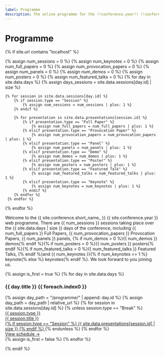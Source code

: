 ```yaml
---
label: Programme
description: The online programme for the !!conference.year!! !!conference.full_name!! conference.
---
```


# Programme

{% if site.url contains "localhost" %}

{% assign num_sessions = 0 %}
{% assign num_keynotes = 0 %}
{% assign num_full_papers = 0 %}
{% assign num_provocation_papers = 0 %}
{% assign num_panels = 0 %}
{% assign num_demos = 0 %}
{% assign num_posters = 0 %}
{% assign num_featured_talks = 0 %}
{% for day in site.data.days %}
    {% assign days_sessions = site.data.sessions[day.id] | size %}
    
    {% for session in site.data.sessions[day.id] %}
        {% if session.type == "Session" %}
            {% assign num_sessions = num_sessions | plus: 1 %}
        {% endif %}
    
        {% for presentation in site.data.presentations[session.id] %}
            {% if presentation.type == "Full Paper" %}
                {% assign num_full_papers = num_full_papers | plus: 1 %}
            {% elsif presentation.type == "Provocation Paper" %}
                {% assign num_provocation_papers = num_provocation_papers | plus: 1 %}
            {% elsif presentation.type == "Panel" %}
                {% assign num_panels = num_panels | plus: 1 %}
            {% elsif presentation.type == "Demo" %}
                {% assign num_demos = num_demos | plus: 1 %}
            {% elsif presentation.type == "Poster" %}
                {% assign num_posters = num_posters | plus: 1 %}
            {% elsif presentation.type == "Featured Talk" %}
                {% assign num_featured_talks = num_featured_talks | plus: 1 %}
            {% elsif presentation.type == "Keynote" %}
                {% assign num_keynotes = num_keynotes | plus: 1 %}
            {% endif %}
        {% endfor %}
     {% endfor %}
{% endfor %}

Welcome to the {{ site.conference.short_name_ }} {{ site.conference.year }} web programme. There are {{ num_sessions }} sessions taking place over the {{ site.data.days | size }} days of the conference, including {{ num_full_papers }} Full Papers, {{ num_provocation_papers }} Provocation Papers, {{ num_panels }} panels, {% if num_demos > 0 %}{{ num_demos }} demos{% endif %}{% if num_posters > 0 %}{{ num_posters }} posters{% endif %}{% if num_featured_talks > 0 %}{{ num_featured_talks }} Featured Talks, {% endif %}and {{ num_keynotes }}{% if num_keynotes == 1 %} keynote{% else %} keynotes{% endif %}. We look forward to you joining us.

<div class="d-flex flex-lg-row flex-column bg-light border rounded">
{% assign is_first = true %}
{% for day in site.data.days %}
    <div class="flex-grow-1 mt-1 mb-2 mr-2 ml-lg-0 ml-2 {% if is_first %}ml-lg-2 mt-lg-1 mt-2{% endif %}" style="flex-basis: 0">
        <div class="d-flex flex-column">
        <h3 class="text-center mt-lg-1">{{ day.title }} {{ foreach.index0  }}</h3>
        <div class="list-group bg-white rounded">
        {% assign day_path = "/programme/" | append: day.id %}
        {% assign day_path = day_path | relative_url %}
        {% for session in site.data.sessions[day.id] %}
            {% unless session.type == "Break" %}
            <a href="{{ day_path }}#session-{{ session.id }}" class="list-group-item list-group-item-action d-flex justify-content-between align-items-center flex-fill small">
                <div class="w-100">
                    <span class="badge badge-secondary mt-1 mr-2 ">{{ session.type }}</span><br>
                    <span>{{ session.title }}</span>
                </div>
                {% if session.type == "Session" %}
                    <span class="badge badge-primary badge-pill">{{ site.data.presentations[session.id] | size }}</span>
                {% endif %}
            </a>
            {% endunless %}
        {% endfor %}
        </div>
        <div class="flex-grow-1"></div>
        <a href="{{ day_path }}" class="align-self-end btn btn-outline-primary btn-lg btn-block mt-3">View schedule &rarr;</a>
        </div>
    </div>
    {% assign is_first = false %}
{% endfor %}

</div>

{% endif %}